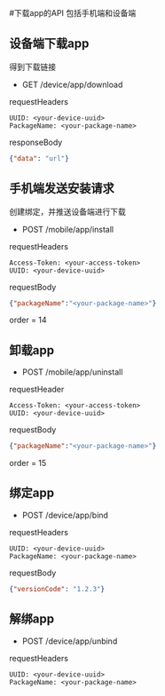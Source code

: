 #下载app的API
包括手机端和设备端

## 设备端下载app
得到下载链接

* GET /device/app/download

requestHeaders
```
UUID: <your-device-uuid>
PackageName: <your-package-name>
```

responseBody
```json
{"data": "url"}
```

## 手机端发送安装请求
创建绑定，并推送设备端进行下载

* POST /mobile/app/install

requestHeaders
```
Access-Token: <your-access-token>
UUID: <your-device-uuid>
```

requestBody
```json
{"packageName":"<your-package-name>"}
```

order = 14


## 卸载app

* POST /mobile/app/uninstall

requestHeader
```
Access-Token: <your-access-token>
UUID: <your-device-uuid>
```

requestBody
```json
{"packageName":"<your-package-name>"}
```

order = 15

## 绑定app

* POST /device/app/bind

requestHeaders
```
UUID: <your-device-uuid>
PackageName: <your-package-name>
```

requestBody
```json
{"versionCode": "1.2.3"}
```

## 解绑app

* POST /device/app/unbind

requestHeaders
```
UUID: <your-device-uuid>
PackageName: <your-package-name>
```
